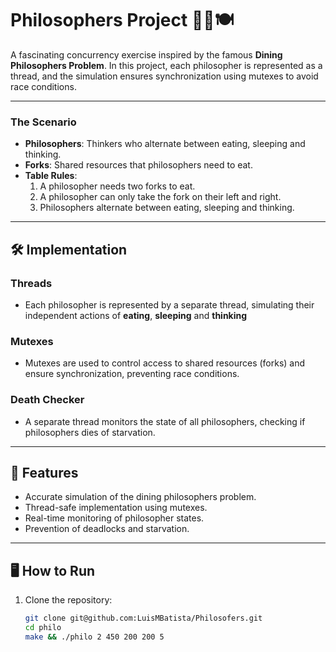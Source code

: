 # Philosophers Project 🧘‍♂️🍽️

A fascinating concurrency exercise inspired by the famous **Dining Philosophers Problem**. In this project, each philosopher is represented as a thread, and the simulation ensures synchronization using mutexes to avoid race conditions. 

---

### The Scenario
- **Philosophers**: Thinkers who alternate between eating, sleeping and thinking.
- **Forks**: Shared resources that philosophers need to eat.
- **Table Rules**:
  1. A philosopher needs two forks to eat.
  2. A philosopher can only take the fork on their left and right.
  3. Philosophers alternate between eating, sleeping and thinking.

---

## 🛠️ Implementation

### Threads
- Each philosopher is represented by a separate thread, simulating their independent actions of **eating**, **sleeping** and **thinking**

### Mutexes
- Mutexes are used to control access to shared resources (forks) and ensure synchronization, preventing race conditions.

### Death Checker
- A separate thread monitors the state of all philosophers, checking if philosophers dies of starvation.

---

## 🚀 Features
- Accurate simulation of the dining philosophers problem.
- Thread-safe implementation using mutexes.
- Real-time monitoring of philosopher states.
- Prevention of deadlocks and starvation.

---

## 🖥️ How to Run

1. Clone the repository:
   ```sh
   git clone git@github.com:LuisMBatista/Philosofers.git
   cd philo
   make && ./philo 2 450 200 200 5

